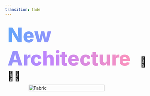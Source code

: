 ```yaml
---
transition: fade
---
```


<div
  v-motion
  :initial="{ x: -80 }"
  :enter="{ x: 0 }"
  :leave="{ x: 1000 }"
  style="font-size: 4rem; font-weight: 800; padding: 0.5rem; display: inline-block; line-height: 1.2;"
>
  <span style="background: linear-gradient(to right, rgb(96, 165, 250), rgb(192, 132, 252), rgb(251, 146, 188)); -webkit-background-clip: text; -webkit-text-fill-color: transparent; background-clip: text;">New Architecture</span> 
  <span style="font-size: 2rem; margin-left: 1rem;">🚀 🧑‍🚀</span>
</div>

<div style="display: flex; justify-content: center; align-items: center; width: 100%;">
  <img src="/assets/new-arch.png" alt="Fabric" style="width: 70%; height: auto; object-fit: contain;" />
</div>

<!--
The new architecture (called fabric) is really simple. The react native team grabbed the bridge and ripped it out. So now instead of having to pass around json messages, deal with async vs sync threads, we can call the native code directly from c++ function. This means JS and native threads can be insync with each other and allows them both to share memory
-->

